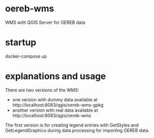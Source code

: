 # oereb-wms
WMS with QGIS Server for OEREB data

# startup
docker-compose up

# explanations and usage
There are two versions of the WMS:
* one version with dummy data available at http://localhost:8083/qgis/oereb-wms-gpkg
* another version with real data available at http://localhost:8083/qgis/oereb-wms

The first version is for creating legend entries with GetStyles and GetLegendGraphics during
data processing for importing OEREB data.
